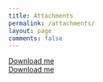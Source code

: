```yaml
---
title: Attachments
permalink: /attachments/
layout: page
comments: false
---
```

  <div class="center">
    <a href="/assets/pdf/cover page.pdf" target="_blank" class="button">Download me</a><br>
    <a href="/assets/pdf/cover page.pdf" target="_blank" class="button">Download me</a>
  </div>


